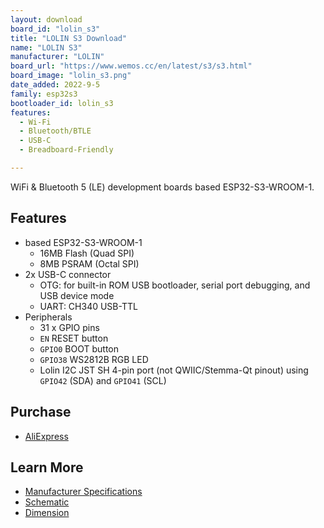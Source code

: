 ```yaml
---
layout: download
board_id: "lolin_s3"
title: "LOLIN S3 Download"
name: "LOLIN S3"
manufacturer: "LOLIN"
board_url: "https://www.wemos.cc/en/latest/s3/s3.html"
board_image: "lolin_s3.png"
date_added: 2022-9-5
family: esp32s3
bootloader_id: lolin_s3
features:
  - Wi-Fi
  - Bluetooth/BTLE
  - USB-C
  - Breadboard-Friendly

---
```


WiFi & Bluetooth 5 (LE) development boards based ESP32-S3-WROOM-1.

## Features

- based ESP32-S3-WROOM-1
  - 16MB Flash (Quad SPI)
  - 8MB PSRAM (Octal SPI)
- 2x USB-C connector
  - OTG: for built-in ROM USB bootloader, serial port debugging, and USB device mode
  - UART: CH340 USB-TTL
- Peripherals
  - 31 x GPIO pins
  - `EN` RESET button
  - `GPIO0` BOOT button
  - `GPIO38` WS2812B RGB LED 
  - Lolin I2C JST SH 4-pin port (not QWIIC/Stemma-Qt pinout) using `GPIO42` (SDA) and `GPIO41` (SCL)


## Purchase

* [AliExpress](https://www.aliexpress.com/item/3256804457160611.html)

## Learn More

* [Manufacturer Specifications](https://www.wemos.cc/en/latest/s3/s3.html)
* [Schematic](https://www.wemos.cc/en/latest/_static/files/sch_s3_v1.0.0.pdf)
* [Dimension](https://www.wemos.cc/en/latest/_static/files/dim_s3_v1.0.0.pdf)

